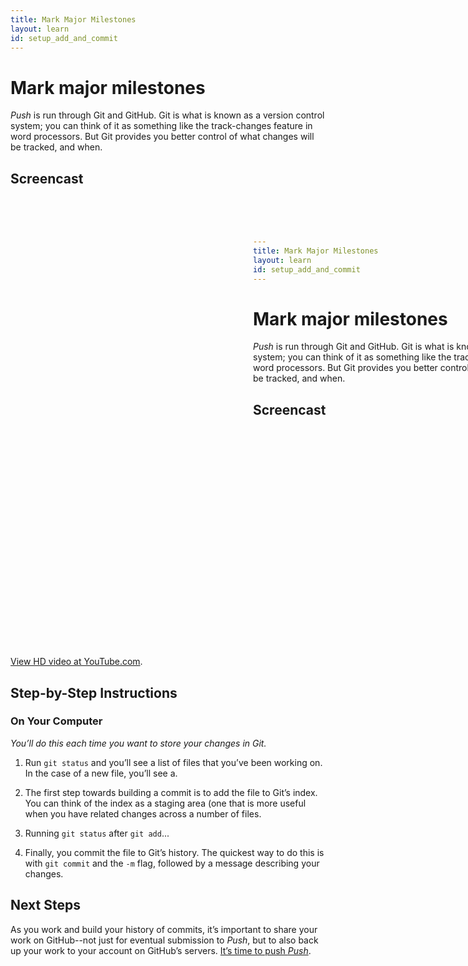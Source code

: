 ```yaml
---
title: Mark Major Milestones
layout: learn
id: setup_add_and_commit
---
```


# Mark major milestones

*Push* is run through Git and GitHub. Git is what is known as a version control system; you can
think of it as something like the track-changes feature in word processors. But Git provides you
better control of what changes will be tracked, and when.

## Screencast

<div class="video-container">
  <iframe width="1280" height="720" src="?rel=0" frameborder="0" allowfullscreen="allowfullscreen"> </iframe>
</div>

[View HD video at YouTube.com](http://www.youtube.com/watch_popup?v=AAAAAAAAAAAAA&hd=1).

## Step-by-Step Instructions

### On Your Computer
*You’ll do this each time you want to store your changes in Git.*

1. Run `git status` and you’ll see a list of files that you’ve been working on. In the case of a
   new file, you’ll see a.

2. The first step towards building a commit is to add the file to Git’s index. You can think of the
   index as a staging area (one that is more useful when you have related changes across a number of
   files.

3. Running `git status` after `git add`...

4. Finally, you commit the file to Git’s history. The quickest way to do this is with `git commit`
   and the `-m` flag, followed by a message describing your changes.

## Next Steps

As you work and build your history of commits, it’s important to share your work on GitHub--not just
for eventual submission to *Push*, but to also back up your work to your account on GitHub’s
servers. [It’s time to push *Push*](/learn/git-push.html).

